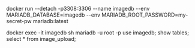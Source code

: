 docker run --detach -p3308:3306 --name imagedb --env MARIADB_DATABASE=imagedb --env MARIADB_ROOT_PASSWORD=my-secret-pw  mariadb:latest

docker exec -it imagedb sh
mariadb -u root -p
use imagedb;
show tables;
select * from image_upload;